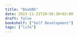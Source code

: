 ```yaml
---
title: "BookN5"
date: 2023-11-21T20:56:38+03:00
draft: false 
bookshelf: ["Self Development"]
tags: ["life"]
---
```


